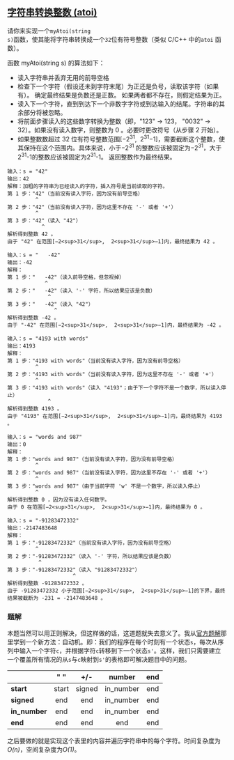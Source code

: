 <!--
 * @Description: 
 * @Author: Kotori Y
 * @Date: 2021-04-22 21:51:01
 * @LastEditors: Kotori Y
 * @LastEditTime: 2021-04-23 09:33:02
 * @FilePath: \LeetCode-Code\codes\AutoMaton\string-to-integer-atoi\README.md
 * @AuthorMail: kotori@cbdd.me
-->

## [字符串转换整数 (atoi)](https://leetcode-cn.com/problems/string-to-integer-atoi/)

请你来实现一个<code>myAtoi(string s)</code>函数，使其能将字符串转换成一个<code>32</code>位有符号整数（类似 C/C++ 中的<code>atoi</code> 函数）。

函数 myAtoi(string s) 的算法如下：

 - 读入字符串并丢弃无用的前导空格
 - 检查下一个字符（假设还未到字符末尾）为正还是负号，读取该字符（如果有）。 确定最终结果是负数还是正数。 如果两者都不存在，则假定结果为正。
 - 读入下一个字符，直到到达下一个非数字字符或到达输入的结尾。字符串的其余部分将被忽略。
 - 将前面步骤读入的这些数字转换为整数（即，"123" -> 123， "0032" -> 32）。如果没有读入数字，则整数为 0 。必要时更改符号（从步骤 2 开始）。
 - 如果整数数超过 32 位有符号整数范围[−2<sup>31</sup>,  2<sup>31</sup>−1]，需要截断这个整数，使其保持在这个范围内。具体来说，小于−2<sup>31</sup> 的整数应该被固定为−2<sup>31</sup>，大于2<sup>31</sup>-1的整数应该被固定为2<sup>31</sup>-1。
返回整数作为最终结果。

```
输入：s = "42"
输出：42
解释：加粗的字符串为已经读入的字符，插入符号是当前读取的字符。
第 1 步："42"（当前没有读入字符，因为没有前导空格）
         ^
第 2 步："42"（当前没有读入字符，因为这里不存在 '-' 或者 '+'）
         ^
第 3 步："42"（读入 "42"）
           ^
解析得到整数 42 。
由于 "42" 在范围[−2<sup>31</sup>,  2<sup>31</sup>−1]内，最终结果为 42 。
```

```
输入：s = "   -42"
输出：-42
解释：
第 1 步："   -42"（读入前导空格，但忽视掉）
            ^
第 2 步："   -42"（读入 '-' 字符，所以结果应该是负数）
             ^
第 3 步："   -42"（读入 "42"）
               ^
解析得到整数 -42 。
由于 "-42" 在范围[−2<sup>31</sup>,  2<sup>31</sup>−1]内，最终结果为 -42 。
```

```
输入：s = "4193 with words"
输出：4193
解释：
第 1 步："4193 with words"（当前没有读入字符，因为没有前导空格）
         ^
第 2 步："4193 with words"（当前没有读入字符，因为这里不存在 '-' 或者 '+'）
         ^
第 3 步："4193 with words"（读入 "4193"；由于下一个字符不是一个数字，所以读入停止）
             ^
解析得到整数 4193 。
由于 "4193" 在范围[−2<sup>31</sup>,  2<sup>31</sup>−1]内，最终结果为 4193 。
```

```
输入：s = "words and 987"
输出：0
解释：
第 1 步："words and 987"（当前没有读入字符，因为没有前导空格）
         ^
第 2 步："words and 987"（当前没有读入字符，因为这里不存在 '-' 或者 '+'）
         ^
第 3 步："words and 987"（由于当前字符 'w' 不是一个数字，所以读入停止）
         ^
解析得到整数 0 ，因为没有读入任何数字。
由于 0 在范围[−2<sup>31</sup>,  2<sup>31</sup>−1]内，最终结果为 0 。
```

```
输入：s = "-91283472332"
输出：-2147483648
解释：
第 1 步："-91283472332"（当前没有读入字符，因为没有前导空格）
         ^
第 2 步："-91283472332"（读入 '-' 字符，所以结果应该是负数）
          ^
第 3 步："-91283472332"（读入 "91283472332"）
                     ^
解析得到整数 -91283472332 。
由于 -91283472332 小于范围[−2<sup>31</sup>,  2<sup>31</sup>−1]的下界，最终结果被截断为 -231 = -2147483648 。
```

### 题解

本题当然可以用正则解决，但这样做的话，这道题就失去意义了。我从[官方题解](https://leetcode-cn.com/problems/string-to-integer-atoi/solution/zi-fu-chuan-zhuan-huan-zheng-shu-atoi-by-leetcode-/)那里学到一个新方法：自动机。即：我们的程序在每个时刻有一个状态<code>s</code>，每次从序列中输入一个字符<code>c</code>，并根据字符<code>c</code>转移到下一个状态<code>s'</code>。这样，我们只需要建立一个覆盖所有情况的从<code>s</code>与<code>c</code>映射到<code>s'</code>的表格即可解决题目中的问题。

|               |  " "  |  +/-   |  number   | end  |
| ------------- | :---: | :----: | :-------: | :--: |
| **start**     | start | signed | in_number | end  |
| **signed**    |  end  |  end   | in_number | end  |
| **in_number** |  end  |  end   | in_number | end  |
| **end**       |  end  |  end   |    end    | end  |

之后要做的就是实现这个表里的内容并遍历字符串中的每个字符。时间复杂度为<i>O(n)</i>，空间复杂度为<i>O(1)</i>。